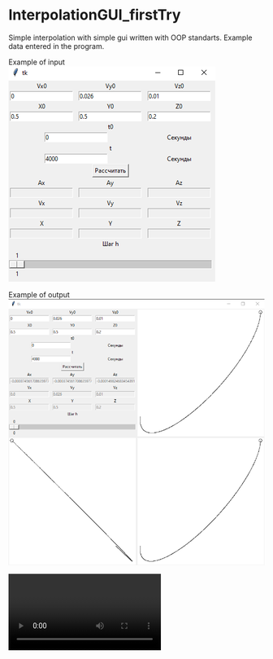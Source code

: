 # InterpolationGUI_firstTry

Simple interpolation with simple gui written with OOP standarts. Example data entered in the program.

Example of input
![input](https://github.com/Ariken12/InterpolationGUI_firstTry/blob/master/InterpolationInput.png)

Example of output
![output](https://github.com/Ariken12/InterpolationGUI_firstTry/blob/master/InterpolationOutput.png)

![guigif](https://i.gyazo.com/e19dc473f368eefee80e64fbb989ff31.mp4)
